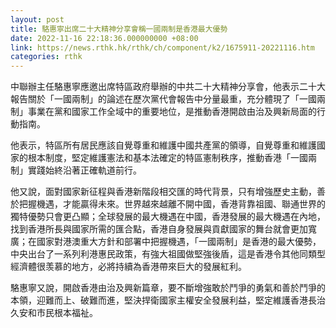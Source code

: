 ```yaml
---
layout: post
title: 駱惠寧出席二十大精神分享會稱一國兩制是香港最大優勢
date: 2022-11-16 22:18:36.000000000 +08:00
link: https://news.rthk.hk/rthk/ch/component/k2/1675911-20221116.htm
categories: rthk
---
```


中聯辦主任駱惠寧應邀出席特區政府舉辦的中共二十大精神分享會，他表示二十大報告關於「一國兩制」的論述在歷次黨代會報告中分量最重，充分體現了「一國兩制」事業在黨和國家工作全域中的重要地位，是推動香港開啟由治及興新局面的行動指南。

他表示，特區所有居民應該自覺尊重和維護中國共產黨的領導，自覺尊重和維護國家的根本制度，堅定維護憲法和基本法確定的特區憲制秩序，推動香港「一國兩制」實踐始終沿著正確軌道前行。

他又說，面對國家新征程與香港新階段相交匯的時代背景，只有增強歷史主動，善於把握機遇，才能贏得未來。世界越來越離不開中國，香港背靠祖國、聯通世界的獨特優勢只會更凸顯；全球發展的最大機遇在中國，香港發展的最大機遇在內地，找到香港所長與國家所需的匯合點，香港自身發展與貢獻國家的舞台就會更加寬廣；在國家對港澳重大方針和部署中把握機遇，「一國兩制」是香港的最大優勢，中央出台了一系列利港惠民政策，有強大祖國做堅強後盾，這是香港令其他同類型經濟體很羡慕的地方，必將持續為香港帶來巨大的發展紅利。

駱惠寧又說，開啟香港由治及興新篇章，要不斷增強敢於鬥爭的勇氣和善於鬥爭的本領，迎難而上、破難而進，堅決捍衛國家主權安全發展利益，堅定維護香港長治久安和市民根本福祉。
